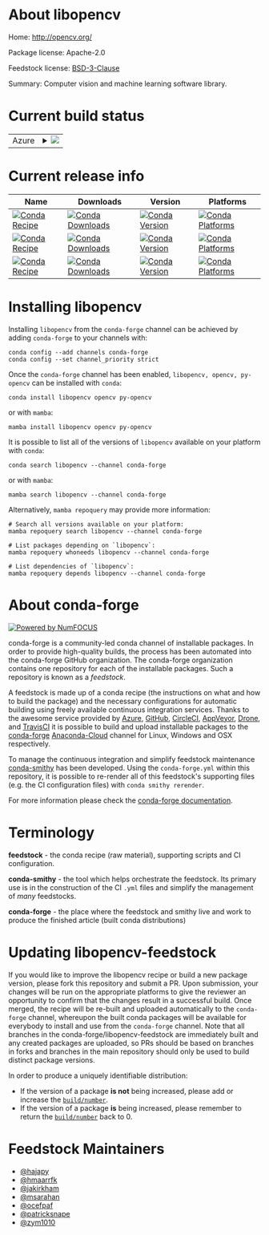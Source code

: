 About libopencv
===============

Home: http://opencv.org/

Package license: Apache-2.0

Feedstock license: [BSD-3-Clause](https://github.com/conda-forge/opencv-feedstock/blob/main/LICENSE.txt)

Summary: Computer vision and machine learning software library.

Current build status
====================


<table>
    
  <tr>
    <td>Azure</td>
    <td>
      <details>
        <summary>
          <a href="https://dev.azure.com/conda-forge/feedstock-builds/_build/latest?definitionId=4567&branchName=main">
            <img src="https://dev.azure.com/conda-forge/feedstock-builds/_apis/build/status/opencv-feedstock?branchName=main">
          </a>
        </summary>
        <table>
          <thead><tr><th>Variant</th><th>Status</th></tr></thead>
          <tbody><tr>
              <td>linux_64_numpy1.20python3.8.____73_pypy</td>
              <td>
                <a href="https://dev.azure.com/conda-forge/feedstock-builds/_build/latest?definitionId=4567&branchName=main">
                  <img src="https://dev.azure.com/conda-forge/feedstock-builds/_apis/build/status/opencv-feedstock?branchName=main&jobName=linux&configuration=linux_64_numpy1.20python3.8.____73_pypy" alt="variant">
                </a>
              </td>
            </tr><tr>
              <td>linux_64_numpy1.20python3.8.____cpython</td>
              <td>
                <a href="https://dev.azure.com/conda-forge/feedstock-builds/_build/latest?definitionId=4567&branchName=main">
                  <img src="https://dev.azure.com/conda-forge/feedstock-builds/_apis/build/status/opencv-feedstock?branchName=main&jobName=linux&configuration=linux_64_numpy1.20python3.8.____cpython" alt="variant">
                </a>
              </td>
            </tr><tr>
              <td>linux_64_numpy1.20python3.9.____73_pypy</td>
              <td>
                <a href="https://dev.azure.com/conda-forge/feedstock-builds/_build/latest?definitionId=4567&branchName=main">
                  <img src="https://dev.azure.com/conda-forge/feedstock-builds/_apis/build/status/opencv-feedstock?branchName=main&jobName=linux&configuration=linux_64_numpy1.20python3.9.____73_pypy" alt="variant">
                </a>
              </td>
            </tr><tr>
              <td>linux_64_numpy1.20python3.9.____cpython</td>
              <td>
                <a href="https://dev.azure.com/conda-forge/feedstock-builds/_build/latest?definitionId=4567&branchName=main">
                  <img src="https://dev.azure.com/conda-forge/feedstock-builds/_apis/build/status/opencv-feedstock?branchName=main&jobName=linux&configuration=linux_64_numpy1.20python3.9.____cpython" alt="variant">
                </a>
              </td>
            </tr><tr>
              <td>linux_64_numpy1.21python3.10.____cpython</td>
              <td>
                <a href="https://dev.azure.com/conda-forge/feedstock-builds/_build/latest?definitionId=4567&branchName=main">
                  <img src="https://dev.azure.com/conda-forge/feedstock-builds/_apis/build/status/opencv-feedstock?branchName=main&jobName=linux&configuration=linux_64_numpy1.21python3.10.____cpython" alt="variant">
                </a>
              </td>
            </tr><tr>
              <td>linux_64_numpy1.23python3.11.____cpython</td>
              <td>
                <a href="https://dev.azure.com/conda-forge/feedstock-builds/_build/latest?definitionId=4567&branchName=main">
                  <img src="https://dev.azure.com/conda-forge/feedstock-builds/_apis/build/status/opencv-feedstock?branchName=main&jobName=linux&configuration=linux_64_numpy1.23python3.11.____cpython" alt="variant">
                </a>
              </td>
            </tr><tr>
              <td>linux_aarch64_numpy1.20python3.8.____73_pypy</td>
              <td>
                <a href="https://dev.azure.com/conda-forge/feedstock-builds/_build/latest?definitionId=4567&branchName=main">
                  <img src="https://dev.azure.com/conda-forge/feedstock-builds/_apis/build/status/opencv-feedstock?branchName=main&jobName=linux&configuration=linux_aarch64_numpy1.20python3.8.____73_pypy" alt="variant">
                </a>
              </td>
            </tr><tr>
              <td>linux_aarch64_numpy1.20python3.8.____cpython</td>
              <td>
                <a href="https://dev.azure.com/conda-forge/feedstock-builds/_build/latest?definitionId=4567&branchName=main">
                  <img src="https://dev.azure.com/conda-forge/feedstock-builds/_apis/build/status/opencv-feedstock?branchName=main&jobName=linux&configuration=linux_aarch64_numpy1.20python3.8.____cpython" alt="variant">
                </a>
              </td>
            </tr><tr>
              <td>linux_aarch64_numpy1.20python3.9.____73_pypy</td>
              <td>
                <a href="https://dev.azure.com/conda-forge/feedstock-builds/_build/latest?definitionId=4567&branchName=main">
                  <img src="https://dev.azure.com/conda-forge/feedstock-builds/_apis/build/status/opencv-feedstock?branchName=main&jobName=linux&configuration=linux_aarch64_numpy1.20python3.9.____73_pypy" alt="variant">
                </a>
              </td>
            </tr><tr>
              <td>linux_aarch64_numpy1.20python3.9.____cpython</td>
              <td>
                <a href="https://dev.azure.com/conda-forge/feedstock-builds/_build/latest?definitionId=4567&branchName=main">
                  <img src="https://dev.azure.com/conda-forge/feedstock-builds/_apis/build/status/opencv-feedstock?branchName=main&jobName=linux&configuration=linux_aarch64_numpy1.20python3.9.____cpython" alt="variant">
                </a>
              </td>
            </tr><tr>
              <td>linux_aarch64_numpy1.21python3.10.____cpython</td>
              <td>
                <a href="https://dev.azure.com/conda-forge/feedstock-builds/_build/latest?definitionId=4567&branchName=main">
                  <img src="https://dev.azure.com/conda-forge/feedstock-builds/_apis/build/status/opencv-feedstock?branchName=main&jobName=linux&configuration=linux_aarch64_numpy1.21python3.10.____cpython" alt="variant">
                </a>
              </td>
            </tr><tr>
              <td>linux_aarch64_numpy1.23python3.11.____cpython</td>
              <td>
                <a href="https://dev.azure.com/conda-forge/feedstock-builds/_build/latest?definitionId=4567&branchName=main">
                  <img src="https://dev.azure.com/conda-forge/feedstock-builds/_apis/build/status/opencv-feedstock?branchName=main&jobName=linux&configuration=linux_aarch64_numpy1.23python3.11.____cpython" alt="variant">
                </a>
              </td>
            </tr><tr>
              <td>linux_ppc64le_numpy1.20python3.8.____73_pypy</td>
              <td>
                <a href="https://dev.azure.com/conda-forge/feedstock-builds/_build/latest?definitionId=4567&branchName=main">
                  <img src="https://dev.azure.com/conda-forge/feedstock-builds/_apis/build/status/opencv-feedstock?branchName=main&jobName=linux&configuration=linux_ppc64le_numpy1.20python3.8.____73_pypy" alt="variant">
                </a>
              </td>
            </tr><tr>
              <td>linux_ppc64le_numpy1.20python3.8.____cpython</td>
              <td>
                <a href="https://dev.azure.com/conda-forge/feedstock-builds/_build/latest?definitionId=4567&branchName=main">
                  <img src="https://dev.azure.com/conda-forge/feedstock-builds/_apis/build/status/opencv-feedstock?branchName=main&jobName=linux&configuration=linux_ppc64le_numpy1.20python3.8.____cpython" alt="variant">
                </a>
              </td>
            </tr><tr>
              <td>linux_ppc64le_numpy1.20python3.9.____73_pypy</td>
              <td>
                <a href="https://dev.azure.com/conda-forge/feedstock-builds/_build/latest?definitionId=4567&branchName=main">
                  <img src="https://dev.azure.com/conda-forge/feedstock-builds/_apis/build/status/opencv-feedstock?branchName=main&jobName=linux&configuration=linux_ppc64le_numpy1.20python3.9.____73_pypy" alt="variant">
                </a>
              </td>
            </tr><tr>
              <td>linux_ppc64le_numpy1.20python3.9.____cpython</td>
              <td>
                <a href="https://dev.azure.com/conda-forge/feedstock-builds/_build/latest?definitionId=4567&branchName=main">
                  <img src="https://dev.azure.com/conda-forge/feedstock-builds/_apis/build/status/opencv-feedstock?branchName=main&jobName=linux&configuration=linux_ppc64le_numpy1.20python3.9.____cpython" alt="variant">
                </a>
              </td>
            </tr><tr>
              <td>linux_ppc64le_numpy1.21python3.10.____cpython</td>
              <td>
                <a href="https://dev.azure.com/conda-forge/feedstock-builds/_build/latest?definitionId=4567&branchName=main">
                  <img src="https://dev.azure.com/conda-forge/feedstock-builds/_apis/build/status/opencv-feedstock?branchName=main&jobName=linux&configuration=linux_ppc64le_numpy1.21python3.10.____cpython" alt="variant">
                </a>
              </td>
            </tr><tr>
              <td>linux_ppc64le_numpy1.23python3.11.____cpython</td>
              <td>
                <a href="https://dev.azure.com/conda-forge/feedstock-builds/_build/latest?definitionId=4567&branchName=main">
                  <img src="https://dev.azure.com/conda-forge/feedstock-builds/_apis/build/status/opencv-feedstock?branchName=main&jobName=linux&configuration=linux_ppc64le_numpy1.23python3.11.____cpython" alt="variant">
                </a>
              </td>
            </tr><tr>
              <td>osx_64_numpy1.20python3.8.____73_pypy</td>
              <td>
                <a href="https://dev.azure.com/conda-forge/feedstock-builds/_build/latest?definitionId=4567&branchName=main">
                  <img src="https://dev.azure.com/conda-forge/feedstock-builds/_apis/build/status/opencv-feedstock?branchName=main&jobName=osx&configuration=osx_64_numpy1.20python3.8.____73_pypy" alt="variant">
                </a>
              </td>
            </tr><tr>
              <td>osx_64_numpy1.20python3.8.____cpython</td>
              <td>
                <a href="https://dev.azure.com/conda-forge/feedstock-builds/_build/latest?definitionId=4567&branchName=main">
                  <img src="https://dev.azure.com/conda-forge/feedstock-builds/_apis/build/status/opencv-feedstock?branchName=main&jobName=osx&configuration=osx_64_numpy1.20python3.8.____cpython" alt="variant">
                </a>
              </td>
            </tr><tr>
              <td>osx_64_numpy1.20python3.9.____73_pypy</td>
              <td>
                <a href="https://dev.azure.com/conda-forge/feedstock-builds/_build/latest?definitionId=4567&branchName=main">
                  <img src="https://dev.azure.com/conda-forge/feedstock-builds/_apis/build/status/opencv-feedstock?branchName=main&jobName=osx&configuration=osx_64_numpy1.20python3.9.____73_pypy" alt="variant">
                </a>
              </td>
            </tr><tr>
              <td>osx_64_numpy1.20python3.9.____cpython</td>
              <td>
                <a href="https://dev.azure.com/conda-forge/feedstock-builds/_build/latest?definitionId=4567&branchName=main">
                  <img src="https://dev.azure.com/conda-forge/feedstock-builds/_apis/build/status/opencv-feedstock?branchName=main&jobName=osx&configuration=osx_64_numpy1.20python3.9.____cpython" alt="variant">
                </a>
              </td>
            </tr><tr>
              <td>osx_64_numpy1.21python3.10.____cpython</td>
              <td>
                <a href="https://dev.azure.com/conda-forge/feedstock-builds/_build/latest?definitionId=4567&branchName=main">
                  <img src="https://dev.azure.com/conda-forge/feedstock-builds/_apis/build/status/opencv-feedstock?branchName=main&jobName=osx&configuration=osx_64_numpy1.21python3.10.____cpython" alt="variant">
                </a>
              </td>
            </tr><tr>
              <td>osx_64_numpy1.23python3.11.____cpython</td>
              <td>
                <a href="https://dev.azure.com/conda-forge/feedstock-builds/_build/latest?definitionId=4567&branchName=main">
                  <img src="https://dev.azure.com/conda-forge/feedstock-builds/_apis/build/status/opencv-feedstock?branchName=main&jobName=osx&configuration=osx_64_numpy1.23python3.11.____cpython" alt="variant">
                </a>
              </td>
            </tr><tr>
              <td>osx_arm64_numpy1.20python3.8.____cpython</td>
              <td>
                <a href="https://dev.azure.com/conda-forge/feedstock-builds/_build/latest?definitionId=4567&branchName=main">
                  <img src="https://dev.azure.com/conda-forge/feedstock-builds/_apis/build/status/opencv-feedstock?branchName=main&jobName=osx&configuration=osx_arm64_numpy1.20python3.8.____cpython" alt="variant">
                </a>
              </td>
            </tr><tr>
              <td>osx_arm64_numpy1.20python3.9.____cpython</td>
              <td>
                <a href="https://dev.azure.com/conda-forge/feedstock-builds/_build/latest?definitionId=4567&branchName=main">
                  <img src="https://dev.azure.com/conda-forge/feedstock-builds/_apis/build/status/opencv-feedstock?branchName=main&jobName=osx&configuration=osx_arm64_numpy1.20python3.9.____cpython" alt="variant">
                </a>
              </td>
            </tr><tr>
              <td>osx_arm64_numpy1.21python3.10.____cpython</td>
              <td>
                <a href="https://dev.azure.com/conda-forge/feedstock-builds/_build/latest?definitionId=4567&branchName=main">
                  <img src="https://dev.azure.com/conda-forge/feedstock-builds/_apis/build/status/opencv-feedstock?branchName=main&jobName=osx&configuration=osx_arm64_numpy1.21python3.10.____cpython" alt="variant">
                </a>
              </td>
            </tr><tr>
              <td>osx_arm64_numpy1.23python3.11.____cpython</td>
              <td>
                <a href="https://dev.azure.com/conda-forge/feedstock-builds/_build/latest?definitionId=4567&branchName=main">
                  <img src="https://dev.azure.com/conda-forge/feedstock-builds/_apis/build/status/opencv-feedstock?branchName=main&jobName=osx&configuration=osx_arm64_numpy1.23python3.11.____cpython" alt="variant">
                </a>
              </td>
            </tr><tr>
              <td>win_64_numpy1.20python3.8.____73_pypy</td>
              <td>
                <a href="https://dev.azure.com/conda-forge/feedstock-builds/_build/latest?definitionId=4567&branchName=main">
                  <img src="https://dev.azure.com/conda-forge/feedstock-builds/_apis/build/status/opencv-feedstock?branchName=main&jobName=win&configuration=win_64_numpy1.20python3.8.____73_pypy" alt="variant">
                </a>
              </td>
            </tr><tr>
              <td>win_64_numpy1.20python3.8.____cpython</td>
              <td>
                <a href="https://dev.azure.com/conda-forge/feedstock-builds/_build/latest?definitionId=4567&branchName=main">
                  <img src="https://dev.azure.com/conda-forge/feedstock-builds/_apis/build/status/opencv-feedstock?branchName=main&jobName=win&configuration=win_64_numpy1.20python3.8.____cpython" alt="variant">
                </a>
              </td>
            </tr><tr>
              <td>win_64_numpy1.20python3.9.____73_pypy</td>
              <td>
                <a href="https://dev.azure.com/conda-forge/feedstock-builds/_build/latest?definitionId=4567&branchName=main">
                  <img src="https://dev.azure.com/conda-forge/feedstock-builds/_apis/build/status/opencv-feedstock?branchName=main&jobName=win&configuration=win_64_numpy1.20python3.9.____73_pypy" alt="variant">
                </a>
              </td>
            </tr><tr>
              <td>win_64_numpy1.20python3.9.____cpython</td>
              <td>
                <a href="https://dev.azure.com/conda-forge/feedstock-builds/_build/latest?definitionId=4567&branchName=main">
                  <img src="https://dev.azure.com/conda-forge/feedstock-builds/_apis/build/status/opencv-feedstock?branchName=main&jobName=win&configuration=win_64_numpy1.20python3.9.____cpython" alt="variant">
                </a>
              </td>
            </tr><tr>
              <td>win_64_numpy1.21python3.10.____cpython</td>
              <td>
                <a href="https://dev.azure.com/conda-forge/feedstock-builds/_build/latest?definitionId=4567&branchName=main">
                  <img src="https://dev.azure.com/conda-forge/feedstock-builds/_apis/build/status/opencv-feedstock?branchName=main&jobName=win&configuration=win_64_numpy1.21python3.10.____cpython" alt="variant">
                </a>
              </td>
            </tr><tr>
              <td>win_64_numpy1.23python3.11.____cpython</td>
              <td>
                <a href="https://dev.azure.com/conda-forge/feedstock-builds/_build/latest?definitionId=4567&branchName=main">
                  <img src="https://dev.azure.com/conda-forge/feedstock-builds/_apis/build/status/opencv-feedstock?branchName=main&jobName=win&configuration=win_64_numpy1.23python3.11.____cpython" alt="variant">
                </a>
              </td>
            </tr>
          </tbody>
        </table>
      </details>
    </td>
  </tr>
</table>

Current release info
====================

| Name | Downloads | Version | Platforms |
| --- | --- | --- | --- |
| [![Conda Recipe](https://img.shields.io/badge/recipe-libopencv-green.svg)](https://anaconda.org/conda-forge/libopencv) | [![Conda Downloads](https://img.shields.io/conda/dn/conda-forge/libopencv.svg)](https://anaconda.org/conda-forge/libopencv) | [![Conda Version](https://img.shields.io/conda/vn/conda-forge/libopencv.svg)](https://anaconda.org/conda-forge/libopencv) | [![Conda Platforms](https://img.shields.io/conda/pn/conda-forge/libopencv.svg)](https://anaconda.org/conda-forge/libopencv) |
| [![Conda Recipe](https://img.shields.io/badge/recipe-opencv-green.svg)](https://anaconda.org/conda-forge/opencv) | [![Conda Downloads](https://img.shields.io/conda/dn/conda-forge/opencv.svg)](https://anaconda.org/conda-forge/opencv) | [![Conda Version](https://img.shields.io/conda/vn/conda-forge/opencv.svg)](https://anaconda.org/conda-forge/opencv) | [![Conda Platforms](https://img.shields.io/conda/pn/conda-forge/opencv.svg)](https://anaconda.org/conda-forge/opencv) |
| [![Conda Recipe](https://img.shields.io/badge/recipe-py--opencv-green.svg)](https://anaconda.org/conda-forge/py-opencv) | [![Conda Downloads](https://img.shields.io/conda/dn/conda-forge/py-opencv.svg)](https://anaconda.org/conda-forge/py-opencv) | [![Conda Version](https://img.shields.io/conda/vn/conda-forge/py-opencv.svg)](https://anaconda.org/conda-forge/py-opencv) | [![Conda Platforms](https://img.shields.io/conda/pn/conda-forge/py-opencv.svg)](https://anaconda.org/conda-forge/py-opencv) |

Installing libopencv
====================

Installing `libopencv` from the `conda-forge` channel can be achieved by adding `conda-forge` to your channels with:

```
conda config --add channels conda-forge
conda config --set channel_priority strict
```

Once the `conda-forge` channel has been enabled, `libopencv, opencv, py-opencv` can be installed with `conda`:

```
conda install libopencv opencv py-opencv
```

or with `mamba`:

```
mamba install libopencv opencv py-opencv
```

It is possible to list all of the versions of `libopencv` available on your platform with `conda`:

```
conda search libopencv --channel conda-forge
```

or with `mamba`:

```
mamba search libopencv --channel conda-forge
```

Alternatively, `mamba repoquery` may provide more information:

```
# Search all versions available on your platform:
mamba repoquery search libopencv --channel conda-forge

# List packages depending on `libopencv`:
mamba repoquery whoneeds libopencv --channel conda-forge

# List dependencies of `libopencv`:
mamba repoquery depends libopencv --channel conda-forge
```


About conda-forge
=================

[![Powered by
NumFOCUS](https://img.shields.io/badge/powered%20by-NumFOCUS-orange.svg?style=flat&colorA=E1523D&colorB=007D8A)](https://numfocus.org)

conda-forge is a community-led conda channel of installable packages.
In order to provide high-quality builds, the process has been automated into the
conda-forge GitHub organization. The conda-forge organization contains one repository
for each of the installable packages. Such a repository is known as a *feedstock*.

A feedstock is made up of a conda recipe (the instructions on what and how to build
the package) and the necessary configurations for automatic building using freely
available continuous integration services. Thanks to the awesome service provided by
[Azure](https://azure.microsoft.com/en-us/services/devops/), [GitHub](https://github.com/),
[CircleCI](https://circleci.com/), [AppVeyor](https://www.appveyor.com/),
[Drone](https://cloud.drone.io/welcome), and [TravisCI](https://travis-ci.com/)
it is possible to build and upload installable packages to the
[conda-forge](https://anaconda.org/conda-forge) [Anaconda-Cloud](https://anaconda.org/)
channel for Linux, Windows and OSX respectively.

To manage the continuous integration and simplify feedstock maintenance
[conda-smithy](https://github.com/conda-forge/conda-smithy) has been developed.
Using the ``conda-forge.yml`` within this repository, it is possible to re-render all of
this feedstock's supporting files (e.g. the CI configuration files) with ``conda smithy rerender``.

For more information please check the [conda-forge documentation](https://conda-forge.org/docs/).

Terminology
===========

**feedstock** - the conda recipe (raw material), supporting scripts and CI configuration.

**conda-smithy** - the tool which helps orchestrate the feedstock.
                   Its primary use is in the construction of the CI ``.yml`` files
                   and simplify the management of *many* feedstocks.

**conda-forge** - the place where the feedstock and smithy live and work to
                  produce the finished article (built conda distributions)


Updating libopencv-feedstock
============================

If you would like to improve the libopencv recipe or build a new
package version, please fork this repository and submit a PR. Upon submission,
your changes will be run on the appropriate platforms to give the reviewer an
opportunity to confirm that the changes result in a successful build. Once
merged, the recipe will be re-built and uploaded automatically to the
`conda-forge` channel, whereupon the built conda packages will be available for
everybody to install and use from the `conda-forge` channel.
Note that all branches in the conda-forge/libopencv-feedstock are
immediately built and any created packages are uploaded, so PRs should be based
on branches in forks and branches in the main repository should only be used to
build distinct package versions.

In order to produce a uniquely identifiable distribution:
 * If the version of a package **is not** being increased, please add or increase
   the [``build/number``](https://docs.conda.io/projects/conda-build/en/latest/resources/define-metadata.html#build-number-and-string).
 * If the version of a package **is** being increased, please remember to return
   the [``build/number``](https://docs.conda.io/projects/conda-build/en/latest/resources/define-metadata.html#build-number-and-string)
   back to 0.

Feedstock Maintainers
=====================

* [@hajapy](https://github.com/hajapy/)
* [@hmaarrfk](https://github.com/hmaarrfk/)
* [@jakirkham](https://github.com/jakirkham/)
* [@msarahan](https://github.com/msarahan/)
* [@ocefpaf](https://github.com/ocefpaf/)
* [@patricksnape](https://github.com/patricksnape/)
* [@zym1010](https://github.com/zym1010/)

